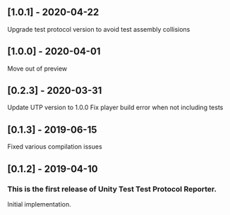 ## [1.0.1] - 2020-04-22
Upgrade test protocol version to avoid test assembly collisions

## [1.0.0] - 2020-04-01
Move out of preview

## [0.2.3] - 2020-03-31
Update UTP version to 1.0.0
Fix player build error when not including tests

## [0.1.3] - 2019-06-15
Fixed various compilation issues


## [0.1.2] - 2019-04-10

### This is the first release of Unity Test Test Protocol Reporter.

Initial implementation.